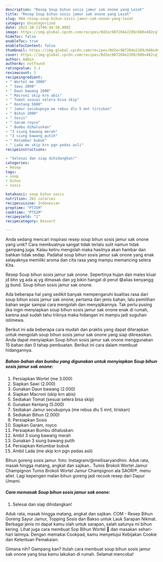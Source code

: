 ```yaml
---
description: "Resep Soup bihun sosis jamur sak onone yang Lezat"
title: "Resep Soup bihun sosis jamur sak onone yang Lezat"
slug: 984-resep-soup-bihun-sosis-jamur-sak-onone-yang-lezat
category: Uncategorized
date: 2022-10-11T06:44:50.998Z
image: https://img-global.cpcdn.com/recipes/0d2ec987204e2289/680x482cq70/soup-bihun-sosis-jamur-sak-onone-foto-resep-utama.jpg
hideToc: false
enableToc: true
enableTocContent: false
thumbnail: https://img-global.cpcdn.com/recipes/0d2ec987204e2289/680x482cq70/soup-bihun-sosis-jamur-sak-onone-foto-resep-utama.jpg
cover: https://img-global.cpcdn.com/recipes/0d2ec987204e2289/680x482cq70/soup-bihun-sosis-jamur-sak-onone-foto-resep-utama.jpg
author: Admin
authorAv: notfound
ratingvalue: 3.1
reviewcount: 3
recipeingredient:
- " Wortel me 3000"
- " Sawi 2000"
- " Daun bawang 2000"
- " Macroni skip krn abis"
- " Tomat sesuai selera bisa skip"
- " Kentang 5000"
- " Jamur secukupnya me rebus dlu 5 mnt tiriskan"
- " Bihun 2000"
- " Sosis"
- " Garam royco"
- " Bumbu dihaluskan"
- "3 siung bawang merah"
- "3 siung bawang putih"
- " Ketumbar bubuk"
- " Lada me skip krn pgn pedas asli"
recipeinstructions:

- "Selesai dan siap dihidangkan!"
categories:
- Resep
tags:
- soup
- bihun
- sosis

katakunci: soup bihun sosis 
nutrition: 261 calories
recipecuisine: Indonesian
preptime: "PT35M"
cooktime: "PT52M"
recipeyield: "1"
recipecategory: Dessert

---
```





Anda sedang mencari inspirasi resep soup bihun sosis jamur sak onone yang unik? Cara membuatnya sangat tidak terlalu sulit namun tidak gampang juga. Kalau keliru mengolah maka hasilnya akan hambar dan bahkan tidak sedap. Padahal soup bihun sosis jamur sak onone yang enak selayaknya memiliki aroma dan cita rasa yang mampu memancing selera Kita.





Resep Soup bihun sosis jamur sak onone. Sepertinya hujan dan males kluar jd bhn yg ada aj yg dimasak dan yg bikin hangat di perut 😄alias kenyangg jg bund. Soup bihun sosis jamur sak onone.

Ada beberapa hal yang sedikit banyak mempengaruhi kualitas rasa dari soup bihun sosis jamur sak onone, pertama dari jenis bahan, lalu pemilihan bahan segar sampai cara mengolah dan menyajikannya. Tak perlu pusing jika ingin menyiapkan soup bihun sosis jamur sak onone enak di rumah, karena asal sudah tahu triknya maka hidangan ini mampu jadi suguhan istimewa.






Berikut ini ada beberapa cara mudah dan praktis yang dapat diterapkan untuk mengolah soup bihun sosis jamur sak onone yang siap dikreasikan. Anda dapat menyiapkan Soup bihun sosis jamur sak onone menggunakan 15 bahan dan 0 tahap pembuatan. Berikut ini cara dalam membuat hidangannya.

<!--inarticleads1-->

##### Bahan-bahan dan bumbu yang digunakan untuk menyiapkan Soup bihun sosis jamur sak onone:

1. Persiapkan  Wortel (me 3.000)
1. Siapkan  Sawi (2.000)
1. Gunakan  Daun bawang (2.000)
1. Siapkan  Macroni (skip krn abis)
1. Sediakan  Tomat (sesuai selera bisa skip)
1. Gunakan  Kentang (5.000)
1. Sediakan  Jamur secukupnya (me rebus dlu 5 mnt, tiriskan)
1. Sediakan  Bihun (2.000)
1. Persiapkan  Sosis
1. Siapkan  Garam, royco
1. Persiapkan  Bumbu dihaluskan:
1. Ambil 3 siung bawang merah
1. Gunakan 3 siung bawang putih
1. Persiapkan  Ketumbar bubuk
1. Ambil  Lada (me skip krn pgn pedas asli)


Bihun goreng sosis jamur. foto: Instagram/@mellisaryandhini. Aduk rata, masak hingga matang, angkat dan sajikan.. Tumis Brokoli Wortel Jamur Champignon Tumis Brokoli Wortel Jamur Champignon ala SAORI®, menu atlet. Lagi kepengen malan bihun goreng jadi recook resep dari Dapur Umami. 

<!--inarticleads2-->

##### Cara memasak Soup bihun sosis jamur sak onone:


1. Selesai dan siap dihidangkan!

Aduk rata, masak hingga matang, angkat dan sajikan. COM - Resep Bihun Goreng Sayur Jamur, Topping Sosis dan Bakso untuk Lauk Sarapan Nikmat. Berbagai jenis mi dapat kamu olah untuk sarapan, salah satunya mi bihun kering. Lihat juga cara membuat Sop Bihun Wortel 🥕 dan masakan sehari-hari lainnya. Dengan memakai Cookpad, kamu menyetujui Kebijakan Cookie dan Ketentuan Pemakaian. 

Gimana nih? Gampang kan? Itulah cara membuat soup bihun sosis jamur sak onone yang bisa kamu lakukan di rumah. Selamat mencoba!
